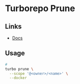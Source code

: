# Turborepo Prune

## Links

- [Docs](https://turbo.build/repo/docs/reference/command-line-reference#turbo-prune---scopetarget)

## Usage

```sh
#
turbo prune \
  --scope '@<owner>/<name>' \
  --docker
```
